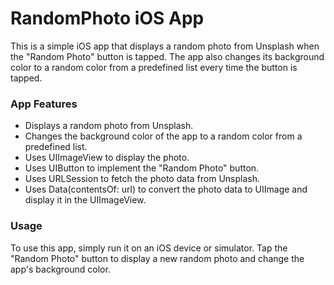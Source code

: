 # RandomPhoto iOS App

This is a simple iOS app that displays a random photo from Unsplash when the "Random Photo" button is tapped. 
The app also changes its background color to a random color from a predefined list every time the button is tapped.

### App Features
- Displays a random photo from Unsplash.
- Changes the background color of the app to a random color from a predefined list.
- Uses UIImageView to display the photo.
- Uses UIButton to implement the "Random Photo" button.
- Uses URLSession to fetch the photo data from Unsplash.
- Uses Data(contentsOf: url) to convert the photo data to UIImage and display it in the UIImageView.

### Usage
To use this app, simply run it on an iOS device or simulator. Tap the "Random Photo" button to display a new random photo and change the app's background color.

